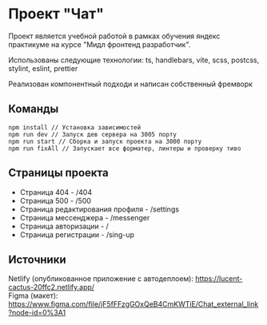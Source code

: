 
# Проект "Чат"


Проект является учебной работой в рамках обучения яндекс практикуме на курсе "Мидл фронтенд разработчик".

Использованы следующие технологии: ts, handlebars, vite, scss, postcss, stylint, eslint, prettier

Реализован компонентный подходи и написан собственный фремворк

## Команды

```
npm install // Установка зависимостей
npm run dev // Запуск дев сервера на 3005 порту
npm run start // Сборка и запуск проекта на 3000 порту
npm run fixAll // Запускает все форматер, линтеры и проверку тиво
```

## Страницы проекта

* Страница 404 - /404
* Страница 500 - /500
* Страница редактирования профиля - /settings
* Страница мессенджера - /messenger
* Страница авторизации - /
* Страница регистрации - /sing-up

## Источники

Netlify  (опубликованное приложение с автодеплоем): https://lucent-cactus-20ffc2.netlify.app/ <br>
Figma (макет): https://www.figma.com/file/jF5fFFzgGOxQeB4CmKWTiE/Chat_external_link?node-id=0%3A1
